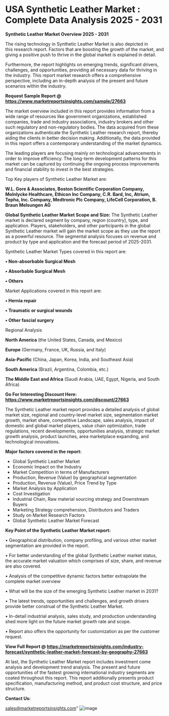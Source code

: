 # USA Synthetic Leather Market : Complete Data Analysis 2025 - 2031

<Strong> Synthetic Leather Market Overview 2025 - 2031</strong>

The rising technology in Synthetic Leather Market is also depicted in this research report. Factors that are boosting the growth of the market, and giving a positive push to thrive in the global market is explained in detail.

Furthermore, the report highlights on emerging trends, significant drivers, challenges, and opportunities, providing all necessary data for thriving in the industry. This report market research offers a comprehensive perspective, including an in-depth analysis of the present and future scenarios within the industry.

<strong>Request Sample Report @ <a href=https://www.marketreportsinsights.com/sample/27663>https://www.marketreportsinsights.com/sample/27663</a></strong>

The market overview included in this report provides information from a wide range of resources like government organizations, established companies, trade and industry associations, industry brokers and other such regulatory and non-regulatory bodies. The data acquired from these organizations authenticate the Synthetic Leather research report, thereby aiding the clients in better decision making. Additionally, the data provided in this report offers a contemporary understanding of the market dynamics.

The leading players are focusing mainly on technological advancements in order to improve efficiency. The long-term development patterns for this market can be captured by continuing the ongoing process improvements and financial stability to invest in the best strategies.

Top Key players of Synthetic Leather Market are:

<strong>W.L. Gore & Associates, Boston Scientific Corporation Company, Molnlycke Healthcare, Ethicon Inc Company, C.R. Bard, Inc, Atrium, Tepha, Inc. Company, Medtronic Plc Company, LifeCell Corporation, B. Braun Melsungen AG</strong>

<strong><b>Global Synthetic Leather Market Scope and Size:</b></strong>
The Synthetic Leather market is declared segment by company, region (country), type, and application. Players, stakeholders, and other participants in the global Synthetic Leather market will gain the market scope as they use the report as a powerful resource. The segmental analysis focuses on revenue and product by type and application and the forecast period of 2025-2031.

Synthetic Leather Market Types covered in this report are:

<strong>• Non-absorbable Surgical Mesh

• Absorbable Surgical Mesh

• Others</strong>

Market Applications covered in this report are:

<strong>• Hernia repair

• Traumatic or surgical wounds

• Other fascial surgery</strong> 

Regional Analysis

<strong>North America</strong> (the United States, Canada, and Mexico)

<strong>Europe</strong> (Germany, France, UK, Russia, and Italy)

<strong>Asia-Pacific</strong> (China, Japan, Korea, India, and Southeast Asia)

<strong>South America</strong> (Brazil, Argentina, Colombia, etc.)

<strong>The Middle East and Africa</strong> (Saudi Arabia, UAE, Egypt, Nigeria, and South Africa)

<strong>Go For Interesting Discount Here: <a href=https://www.marketreportsinsights.com/discount/27663>https://www.marketreportsinsights.com/discount/27663</a></strong>

The Synthetic Leather market report provides a detailed analysis of global market size, regional and country-level market size, segmentation market growth, market share, competitive Landscape, sales analysis, impact of domestic and global market players, value chain optimization, trade regulations, recent developments, opportunities analysis, strategic market growth analysis, product launches, area marketplace expanding, and technological innovations.

<strong><b>Major factors covered in the report:</b></strong>
<ul>
  <li>Global Synthetic Leather Market </li>
  <li>Economic Impact on the Industry</li>
  <li>Market Competition in terms of Manufacturers</li>
  <li>Production, Revenue (Value) by geographical segmentation</li>
  <li>Production, Revenue (Value), Price Trend by Type</li>
  <li>Market Analysis by Application</li>
  <li>Cost Investigation</li>
  <li>Industrial Chain, Raw material sourcing strategy and Downstream Buyers</li>
  <li>Marketing Strategy comprehension, Distributors and Traders</li>
  <li>Study on Market Research Factors</li>
  <li>Global Synthetic Leather Market Forecast</li>
</ul>

<strong><b>Key Point of the Synthetic Leather Market report:</b></strong>

• Geographical distribution, company profiling, and various other market segmentation are provided in the report.

• For better understanding of the global Synthetic Leather market status, the accurate market valuation which comprises of size, share, and revenue are also covered.

• Analysis of the competitive dynamic factors better extrapolate the complete market overview

• What will be the size of the emerging Synthetic Leather market in 2031?

• The latest trends, opportunities and challenges, and growth drivers provide better construal of the Synthetic Leather Market.

• In-detail industrial analysis, sales study, and production understanding shed more light on the future market growth rate and scope.

• Report also offers the opportunity for customization as per the customer request.

<strong><b>View Full Report @ <a href=https://marketreportsinsights.com/industry-forecast/synthetic-leather-market-forecast-by-geography-27663>https://marketreportsinsights.com/industry-forecast/synthetic-leather-market-forecast-by-geography-27663</a></b></strong>


At last, the Synthetic Leather Market report includes investment come analysis and development trend analysis. The present and future opportunities of the fastest growing international industry segments are coated throughout this report. This report additionally presents product specification, manufacturing method, and product cost structure, and price structure.

<strong>Contact Us:</strong>

sales@marketreportsinsights.com"
![image](https://github.com/user-attachments/assets/d84cec19-6e59-43c8-b263-9bf32784183e)
